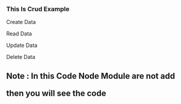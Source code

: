 <h3>This Is Crud Example </h3>
<p>Create Data</p>
<p>Read Data</p>
<p>Update Data</p>
<p>Delete Data</p>

<h2>Note : In this Code Node Module are not add 

then you will see the code </h2>
